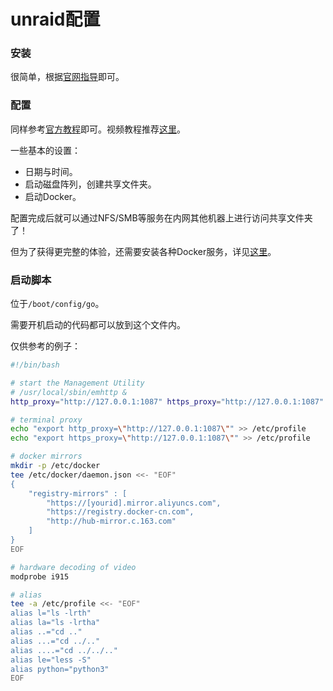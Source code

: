 # unraid配置



### 安装

很简单，根据[官网指导](https://unraid.net/zh/%E4%B8%8B%E8%BD%BD)即可。



### 配置

同样参考[官方教程](https://wiki.unraid.net/%E5%85%A5%E9%97%A8%E6%8C%87%E5%8D%97_-_Chinese_Getting_Started_Guide)即可。视频教程推荐[这里](https://forums.unraid.net/topic/113327-%E6%9C%80%E8%AF%A6%E5%B0%BD%E7%9A%84unraid%E5%AE%89%E8%A3%85%E6%95%99%E7%A8%8B/)。

一些基本的设置：

* 日期与时间。
* 启动磁盘阵列，创建共享文件夹。
* 启动Docker。

配置完成后就可以通过NFS/SMB等服务在内网其他机器上进行访问共享文件夹了！

但为了获得更完整的体验，还需要安装各种Docker服务，详见[这里](./docker_app.md)。



### 启动脚本

位于`/boot/config/go`。

需要开机启动的代码都可以放到这个文件内。

仅供参考的例子：

```bash
#!/bin/bash

# start the Management Utility
# /usr/local/sbin/emhttp &
http_proxy="http://127.0.0.1:1087" https_proxy="http://127.0.0.1:1087" /usr/local/sbin/emhttp &

# terminal proxy
echo "export http_proxy=\"http://127.0.0.1:1087\"" >> /etc/profile
echo "export https_proxy=\"http://127.0.0.1:1087\"" >> /etc/profile

# docker mirrors
mkdir -p /etc/docker
tee /etc/docker/daemon.json <<- "EOF"
{
    "registry-mirrors" : [
        "https://[yourid].mirror.aliyuncs.com",
        "https://registry.docker-cn.com",
        "http://hub-mirror.c.163.com"
    ]
}
EOF

# hardware decoding of video
modprobe i915

# alias 
tee -a /etc/profile <<- "EOF"
alias l="ls -lrth"
alias la="ls -lrtha"
alias ..="cd .."
alias ...="cd ../.."
alias ....="cd ../../.."
alias le="less -S"
alias python="python3"
EOF
```


